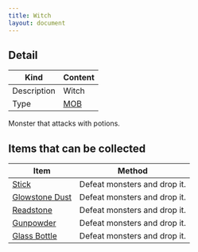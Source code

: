 ```yaml
---
title: Witch
layout: document
---
```

## Detail

|Kind|Content|
|---|---|
|Description|Witch|
|Type|[MOB](MOB)|

Monster that attacks with potions.

## Items that can be collected

|Item|Method|
|---|---|
|[Stick](Stick)|Defeat monsters and drop it.|
|[Glowstone Dust](Glowstone_Dust)|Defeat monsters and drop it.|
|[Readstone](Readstone)|Defeat monsters and drop it.|
|[Gunpowder](Gunpowder)|Defeat monsters and drop it.|
|[Glass Bottle](Glass_Bottle)|Defeat monsters and drop it.|
